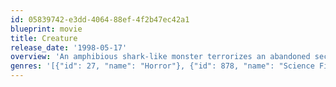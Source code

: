 ```yaml
---
id: 05839742-e3dd-4064-88ef-4f2b47ec42a1
blueprint: movie
title: Creature
release_date: '1998-05-17'
overview: 'An amphibious shark-like monster terrorizes an abandoned secret military base and the people who live on the island it is located on. A marine biologist, as well as several other people, try to stop it before it is too late...'
genres: '[{"id": 27, "name": "Horror"}, {"id": 878, "name": "Science Fiction"}, {"id": 53, "name": "Thriller"}]'
---
```

